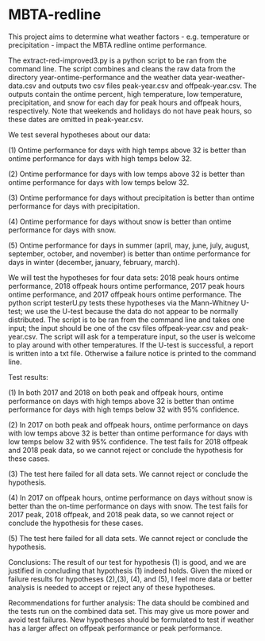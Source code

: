 # MBTA-redline
This project aims to determine what weather factors - e.g. temperature or precipitation - impact the MBTA redline ontime performance. 

The extract-red-improved3.py is a python script to be ran from the command line.  The script combines and cleans the raw data from the directory year-ontime-performance and the weather data year-weather-data.csv and outputs two csv files peak-year.csv and offpeak-year.csv. The outputs contain the ontime percent, high temperature, low temperature, precipitation, and snow for each day for peak hours and offpeak hours, respectively. Note that weekends and holidays do not have peak hours, so these dates are omitted in peak-year.csv. 



We test several hypotheses about our data:

(1) Ontime performance for days with high temps above 32 is better than ontime performance for days with high temps below 32.

(2) Ontime performance for days with low temps above 32 is better than ontime performance for days with low temps below 32.

(3) Ontime performance for days without precipitation is better than ontime performance for days with precipitation.

(4) Ontime performance for days without snow is better than ontime performance for days with snow.

(5)  Ontime performance for days in summer (april, may, june, july, august, september, october, and november) is better than ontime performance for days in winter (december, january, february, march).

We will test the hypotheses for four data sets: 2018 peak hours ontime performance, 2018 offpeak hours ontime performance, 2017 peak hours ontime performance, and 2017 offpeak hours ontime performance. The python script testerU.py tests these hypotheses via the Mann-Whitney U-test; we use the U-test because the data do not appear to be normally distributed. The script is to be ran from the command line and takes one input; the input should be one of the csv files  offpeak-year.csv and peak-year.csv. The script will ask for a temperature input, so the user is welcome to play around with other temperatures. If the U-test is successful, a report is written into a txt file. Otherwise a failure notice is printed to the command line. 


Test results:

(1) In both 2017 and 2018 on both peak and offpeak hours, ontime performance on days with high temps above 32 is better than ontime performance for days with high temps below 32 with 95% confidence.

(2) In 2017 on both peak and offpeak hours,  ontime performance on days with low temps above 32 is better than ontime performance for days with low temps below 32 with 95% confidence. The test fails for 2018 offpeak and 2018 peak data, so we cannot reject or conclude the hypothesis for these cases.

(3) The test here failed for all data sets. We cannot reject or conclude the hypothesis. 

(4) In 2017 on offpeak hours, ontime performance on days without snow is better than the on-time performance on days with snow. The test fails for 2017 peak, 2018 offpeak, and 2018 peak data, so we cannot reject or conclude the hypothesis for these cases.

(5) The test here failed for all data sets. We cannot reject or conclude the hypothesis.


Conclusions: The result of our test for hypothesis (1) is good, and we are justified in concluding that hypothesis (1) indeed holds. Given the mixed or failure results for hypotheses (2),(3), (4), and (5), I feel more data or better analysis is needed to accept or reject any of these hypotheses. 

Recommendations for further analysis: The data should be combined and the tests run on the combined data set. This may give us more power and avoid test failures. New hypotheses should be formulated to test if weather has a larger affect on offpeak performance or peak performance.


